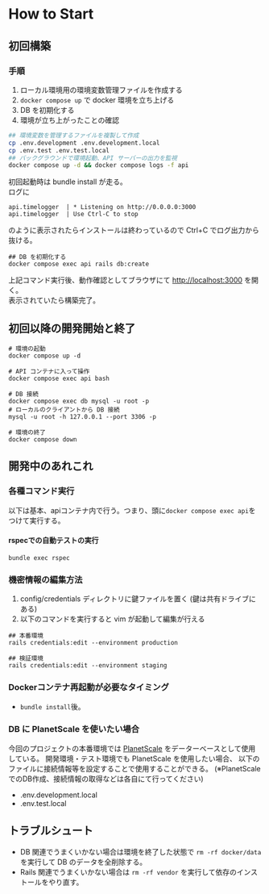 # How to Start

## 初回構築

### 手順

1. ローカル環境用の環境変数管理ファイルを作成する
2. `docker compose up` で docker 環境を立ち上げる
3. DB を初期化する
4. 環境が立ち上がったことの確認

```bash
## 環境変数を管理するファイルを複製して作成
cp .env.development .env.development.local
cp .env.test .env.test.local
## バックグラウンドで環境起動、API サーバーの出力を監視
docker compose up -d && docker compose logs -f api
```
初回起動時は bundle install が走る。  
ログに
```
api.timelogger  | * Listening on http://0.0.0.0:3000
api.timelogger  | Use Ctrl-C to stop
```
のように表示されたらインストールは終わっているので Ctrl+C でログ出力から抜ける。
```
## DB を初期化する
docker compose exec api rails db:create
```
上記コマンド実行後、動作確認としてブラウザにて [http://localhost:3000](http://localhost:3000) を開く。  
表示されていたら構築完了。

## 初回以降の開発開始と終了
```
# 環境の起動
docker compose up -d

# API コンテナに入って操作
docker compose exec api bash

# DB 接続
docker compose exec db mysql -u root -p
# ローカルのクライアントから DB 接続
mysql -u root -h 127.0.0.1 --port 3306 -p

# 環境の終了
docker compose down
```


## 開発中のあれこれ

### 各種コマンド実行

以下は基本、apiコンテナ内で行う。つまり、頭に`docker compose exec api`をつけて実行する。


#### rspecでの自動テストの実行

```
bundle exec rspec
```


### 機密情報の編集方法

1. config/credentials ディレクトリに鍵ファイルを置く (鍵は共有ドライブにある)
1. 以下のコマンドを実行すると vim が起動して編集が行える

```
## 本番環境
rails credentials:edit --environment production

## 検証環境
rails credentials:edit --environment staging
```


### Dockerコンテナ再起動が必要なタイミング

* `bundle install`後。


### DB に PlanetScale を使いたい場合

今回のプロジェクトの本番環境では [PlanetScale](https://planetscale.com/)
をデーターベースとして使用している。
開発環境・テスト環境でも PlanetScale を使用したい場合、
以下のファイルに接続情報等を設定することで使用することができる。
(※PlanetScale でのDB作成、接続情報の取得などは各自にて行ってください)

- .env.development.local
- .env.test.local


## トラブルシュート

- DB 関連でうまくいかない場合は環境を終了した状態で `rm -rf docker/data` を実行して DB のデータを全削除する。
- Rails 関連でうまくいかない場合は `rm -rf vendor` を実行して依存のインストールをやり直す。

